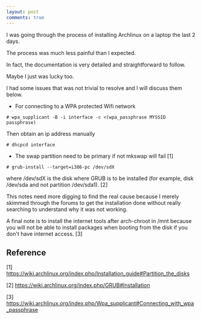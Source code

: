 ```yaml
---
layout: post
comments: true
---
```


I was going through the process of installing Archlinux on a laptop
the last 2 days.

The process was much less painful than I expected.

In fact, the documentation is very detailed and straightforward to follow.

Maybe I just was lucky too.

I had some issues that was not trivial to resolve and I will discuss them below.

* For connecting to a WPA protected Wifi network

```
# wpa_supplicant -B -i interface -c <(wpa_passphrase MYSSID passphrase)
```

Then obtain an ip address manually
```
# dhcpcd interface
```

* The swap partition need to be primary if not mkswap will fail [1]

```
# grub-install --target=i386-pc /dev/sdX
```
where /dev/sdX is the disk where GRUB is to be installed (for example, disk /dev/sda and not partition /dev/sda1). [2]

This notes need more digging to find the real cause because I merely
skimmed through the forums to get the installation done without really
searching to understand why it was not working.

A final note is to install the internet tools after arch-chroot
in /mnt because you will not be able to install packages when
booting from the disk if you don't have internet access. [3]

Reference
----------

[1] https://wiki.archlinux.org/index.php/Installation_guide#Partition_the_disks

[2] https://wiki.archlinux.org/index.php/GRUB#Installation

[3] https://wiki.archlinux.org/index.php/Wpa_supplicant#Connecting_with_wpa_passphrase